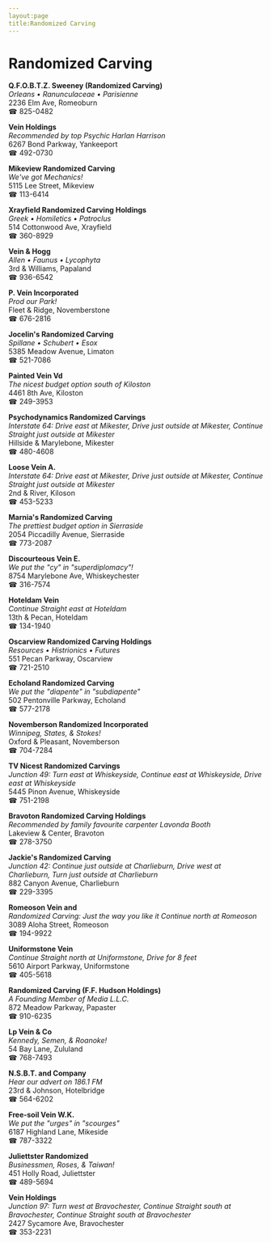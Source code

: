 ```yaml
---
layout:page
title:Randomized Carving
---
```

# Randomized Carving

**Q.F.O.B.T.Z. Sweeney (Randomized Carving)**  
_Orleans • Ranunculaceae • Parisienne_  
2236 Elm Ave, Romeoburn  
☎ 825-0482



**Vein Holdings**  
_Recommended by top Psychic Harlan Harrison_  
6267 Bond Parkway, Yankeeport  
☎ 492-0730



**Mikeview Randomized Carving**  
_We've got Mechanics!_  
5115 Lee Street, Mikeview  
☎ 113-6414



**Xrayfield Randomized Carving Holdings**  
_Greek • Homiletics • Patroclus_  
514 Cottonwood Ave, Xrayfield  
☎ 360-8929



**Vein & Hogg**  
_Allen • Faunus • Lycophyta_  
3rd & Williams, Papaland  
☎ 936-6542



**P. Vein Incorporated**  
_Prod our Park!_  
Fleet & Ridge, Novemberstone  
☎ 676-2816



**Jocelin's Randomized Carving**  
_Spillane • Schubert • Esox_  
5385 Meadow Avenue, Limaton  
☎ 521-7086



**Painted Vein Vd**  
_The nicest budget option south of Kiloston_  
4461 8th Ave, Kiloston  
☎ 249-3953



**Psychodynamics Randomized Carvings**  
_Interstate 64: Drive east at Mikester, Drive just outside at Mikester, Continue Straight just outside at Mikester_  
Hillside & Marylebone, Mikester  
☎ 480-4608



**Loose Vein A.**  
_Interstate 64: Drive east at Mikester, Drive just outside at Mikester, Continue Straight just outside at Mikester_  
2nd & River, Kiloson  
☎ 453-5233



**Marnia's Randomized Carving**  
_The prettiest budget option in Sierraside_  
2054 Piccadilly Avenue, Sierraside  
☎ 773-2087



**Discourteous Vein E.**  
_We put the "cy" in "superdiplomacy"!_  
8754 Marylebone Ave, Whiskeychester  
☎ 316-7574



**Hoteldam Vein**  
_Continue Straight east at Hoteldam_  
13th & Pecan, Hoteldam  
☎ 134-1940



**Oscarview Randomized Carving Holdings**  
_Resources • Histrionics • Futures_  
551 Pecan Parkway, Oscarview  
☎ 721-2510



**Echoland Randomized Carving**  
_We put the "diapente" in "subdiapente"_  
502 Pentonville Parkway, Echoland  
☎ 577-2178



**Novemberson Randomized Incorporated**  
_Winnipeg, States, & Stokes!_  
Oxford & Pleasant, Novemberson  
☎ 704-7284



**TV Nicest Randomized Carvings**  
_Junction 49: Turn east at Whiskeyside, Continue east at Whiskeyside, Drive east at Whiskeyside_  
5445 Pinon Avenue, Whiskeyside  
☎ 751-2198



**Bravoton Randomized Carving Holdings**  
_Recommended by family favourite carpenter Lavonda Booth_  
Lakeview & Center, Bravoton  
☎ 278-3750



**Jackie's Randomized Carving**  
_Junction 42: Continue just outside at Charlieburn, Drive west at Charlieburn, Turn just outside at Charlieburn_  
882 Canyon Avenue, Charlieburn  
☎ 229-3395



**Romeoson Vein and**  
_Randomized Carving: Just the way you like it 
Continue north at Romeoson_  
3089 Aloha Street, Romeoson  
☎ 194-9922



**Uniformstone Vein**  
_Continue Straight north at Uniformstone, Drive for 8 feet_  
5610 Airport Parkway, Uniformstone  
☎ 405-5618



**Randomized Carving (F.F. Hudson Holdings)**  
_A Founding Member of Media L.L.C._  
872 Meadow Parkway, Papaster  
☎ 910-6235



**Lp Vein & Co**  
_Kennedy, Semen, & Roanoke!_  
54 Bay Lane, Zululand  
☎ 768-7493



**N.S.B.T. and Company**  
_Hear our advert on 186.1 FM_  
23rd & Johnson, Hotelbridge  
☎ 564-6202



**Free-soil Vein W.K.**  
_We put the "urges" in "scourges"_  
6187 Highland Lane, Mikeside  
☎ 787-3322



**Juliettster Randomized**  
_Businessmen, Roses, & Taiwan!_  
451 Holly Road, Juliettster  
☎ 489-5694



**Vein Holdings**  
_Junction 97: Turn west at Bravochester, Continue Straight south at Bravochester, Continue Straight south at Bravochester_  
2427 Sycamore Ave, Bravochester  
☎ 353-2231



